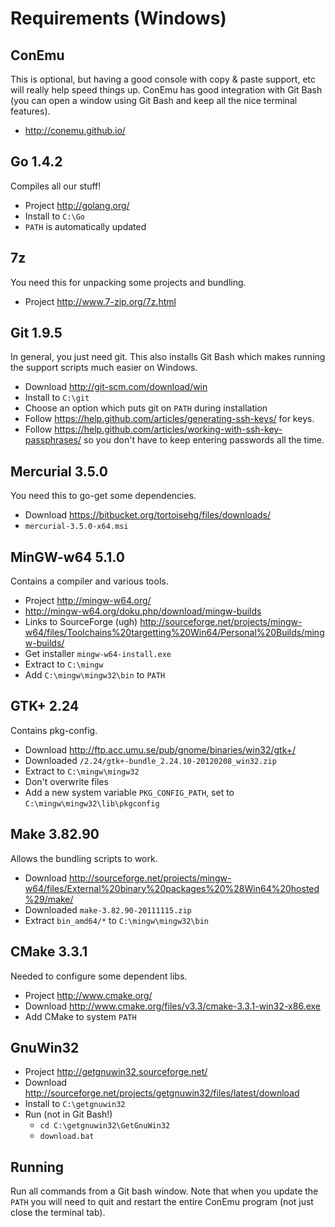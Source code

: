 # Requirements (Windows)

## ConEmu

This is optional, but having a good console with copy &amp; paste support,
etc will really help speed things up.  ConEmu has good integration with Git
Bash (you can open a window using Git Bash and keep all the nice terminal
features).

 - http://conemu.github.io/

## Go 1.4.2

Compiles all our stuff!

 - Project http://golang.org/
 - Install to `C:\Go`
 - `PATH` is automatically updated

## 7z

You need this for unpacking some projects and bundling.

 - Project http://www.7-zip.org/7z.html

## Git 1.9.5

In general, you just need git.  This also installs Git Bash which makes
running the support scripts much easier on Windows.

 - Download http://git-scm.com/download/win
 - Install to `C:\git`
 - Choose an option which puts git on `PATH` during installation
 - Follow https://help.github.com/articles/generating-ssh-keys/ for keys.
 - Follow https://help.github.com/articles/working-with-ssh-key-passphrases/
   so you don't have to keep entering passwords all the time.

## Mercurial 3.5.0

You need this to go-get some dependencies.

 - Download https://bitbucket.org/tortoisehg/files/downloads/
 - `mercurial-3.5.0-x64.msi`

## MinGW-w64 5.1.0

Contains a compiler and various tools.

 - Project http://mingw-w64.org/
 - http://mingw-w64.org/doku.php/download/mingw-builds
 - Links to SourceForge (ugh) http://sourceforge.net/projects/mingw-w64/files/Toolchains%20targetting%20Win64/Personal%20Builds/mingw-builds/
 - Get installer `mingw-w64-install.exe`
 - Extract to `C:\mingw`
 - Add `C:\mingw\mingw32\bin` to `PATH`

## GTK+ 2.24

Contains pkg-config.

 - Download http://ftp.acc.umu.se/pub/gnome/binaries/win32/gtk+/
 - Downloaded `/2.24/gtk+-bundle_2.24.10-20120208_win32.zip`
 - Extract to `C:\mingw\mingw32`
 - Don't overwrite files
 - Add a new system variable `PKG_CONFIG_PATH`, set to `C:\mingw\mingw32\lib\pkgconfig`

## Make 3.82.90

Allows the bundling scripts to work.

 - Download http://sourceforge.net/projects/mingw-w64/files/External%20binary%20packages%20%28Win64%20hosted%29/make/
 - Downloaded `make-3.82.90-20111115.zip`
 - Extract `bin_amd64/*` to `C:\mingw\mingw32\bin`

## CMake 3.3.1

Needed to configure some dependent libs.

 - Project http://www.cmake.org/
 - Download http://www.cmake.org/files/v3.3/cmake-3.3.1-win32-x86.exe
 - Add CMake to system `PATH`

## GnuWin32

 - Project http://getgnuwin32.sourceforge.net/
 - Download http://sourceforge.net/projects/getgnuwin32/files/latest/download
 - Install to `C:\getgnuwin32`
 - Run (not in Git Bash!)
   - `cd C:\getgnuwin32\GetGnuWin32`
   - `download.bat`

## Running

Run all commands from a Git bash window.  Note that when you update the `PATH`
you will need to quit and restart the entire ConEmu program (not just close
the terminal tab).
